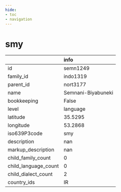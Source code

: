 ```yaml
---
hide:
- toc
- navigation
---
```

# smy
|                      | info               |
|:---------------------|:-------------------|
| id                   | semn1249           |
| family_id            | indo1319           |
| parent_id            | nort3177           |
| name                 | Semnani-Biyabuneki |
| bookkeeping          | False              |
| level                | language           |
| latitude             | 35.5295            |
| longitude            | 53.2868            |
| iso639P3code         | smy                |
| description          | nan                |
| markup_description   | nan                |
| child_family_count   | 0                  |
| child_language_count | 0                  |
| child_dialect_count  | 2                  |
| country_ids          | IR                 |